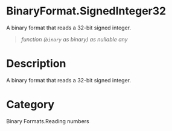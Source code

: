 ﻿# BinaryFormat.SignedInteger32
A binary format that reads a 32-bit signed integer.
> _function (<code>binary</code> as binary) as nullable any_
# Description 
A binary format that reads a 32-bit signed integer.

# Category 
Binary Formats.Reading numbers
